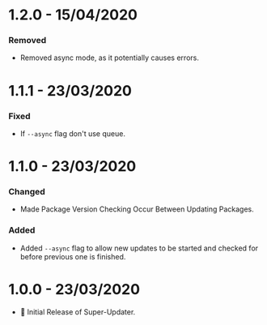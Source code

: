 # 1.2.0 - 15/04/2020

### Removed

- Removed async mode, as it potentially causes errors.

# 1.1.1 - 23/03/2020

### Fixed

- If `--async` flag don't use queue.

# 1.1.0 - 23/03/2020

### Changed

- Made Package Version Checking Occur Between Updating Packages.

### Added

- Added `--async` flag to allow new updates to be started and checked for before previous one is finished.

# 1.0.0 - 23/03/2020

- 🎉 Initial Release of Super-Updater.
